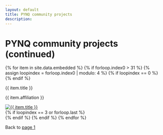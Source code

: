 ```yaml
---
layout: default
title: PYNQ community projects
description: 
---
```


# PYNQ community projects (continued)

<div class="gallery">
  {% for item in site.data.embedded %}
  {% if forloop.index0 > 31 %}
  {% assign loopindex = forloop.index0 | modulo: 4 %}
    {% if loopindex == 0 %}
<div class="row">
    {% endif %}
      <div class="image" id="projects_gallery_{{ loopindex }}">
        <p class="gallery_title">{{ item.title }}</p>
        <p class="affiliation">{{ item.affiliation }}</p>
        <a href="{{ item.url }}">
          <img src="{{ item.image }}" alt="{{ item.title }}">
        </a>
      </div>
    {% if loopindex == 3 or forloop.last %}
</div>
    {% endif %}
  {% endif %}
  {% endfor %}
</div>

Back to [page 1](./embedded.html)